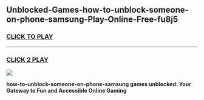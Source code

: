
## Unblocked-Games-how-to-unblock-someone-on-phone-samsung-Play-Online-Free-fu8j5
<h3>
<a href="https://premium76.site?title=how-to-unblock-someone-on-phone-samsung&ref=26A">CLICK TO PLAY</a></h3>
<hr>

<h3>
<a href="https://premium76.site?title=how-to-unblock-someone-on-phone-samsung&ref=26A">CLICK 2 PLAY</a>
  
</h3>

<a href="https://premium76.site?title=how-to-unblock-someone-on-phone-samsung&ref=26A"><img src="https://clearcache.store/games.png"></a>


**how-to-unblock-someone-on-phone-samsung games unblocked: Your Gateway to Fun and Accessible Online Gaming**
